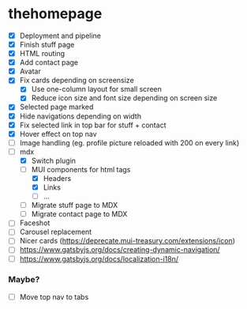 # thehomepage

- [x] Deployment and pipeline
- [x] Finish stuff page
- [x] HTML routing
- [x] Add contact page
- [x] Avatar
- [x] Fix cards depending on screensize 
  - [x] Use one-column layout for small screen
  - [x] Reduce icon size and font size depending on screen size
- [x] Selected page marked
- [x] Hide navigations depending on width
- [x] Fix selected link in top bar for stuff + contact 
- [x] Hover effect on top nav
- [ ] Image handling (eg. profile picture reloaded with 200 on every link)
- [ ] mdx
  - [x] Switch plugin
  - [ ] MUI components for html tags
    - [X] Headers
    - [X] Links
    - [ ] ...
  - [ ] Migrate stuff page to MDX
  - [ ] Migrate contact page to MDX
- [ ] Faceshot
- [ ] Carousel replacement
- [ ] Nicer cards (https://deprecate.mui-treasury.com/extensions/icon)
- [ ] https://www.gatsbyjs.org/docs/creating-dynamic-navigation/
- [ ] https://www.gatsbyjs.org/docs/localization-i18n/

### Maybe?
- [ ] Move top nav to tabs